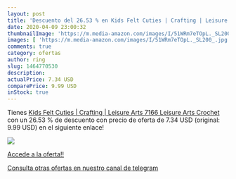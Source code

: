 ```yaml
---
layout: post
title: 'Descuento del 26.53 % en Kids Felt Cuties | Crafting | Leisure Ar'
date: 2020-04-09 23:00:32
thumbnailImage: 'https://m.media-amazon.com/images/I/51WRm7eTOpL._SL200_.jpg'
images: [ 'https://m.media-amazon.com/images/I/51WRm7eTOpL._SL200_.jpg' ]
comments: true
category: ofertas
author: ring
slug: 1464770530
description:
actualPrice: 7.34 USD
comparePrice: 9.99 USD
inStock: true
---
```


Tienes [Kids Felt Cuties | Crafting | Leisure Arts  7166   Leisure Arts Crochet ](https://www.amazon.com/dp/1464770530/?tag=redken08-20) con un 26.53 % de descuento con precio de oferta de 7.34 USD (original: 9.99 USD) en el siguiente enlace!

[![](https://m.media-amazon.com/images/I/51WRm7eTOpL._SL200_.jpg)](https://www.amazon.com/dp/1464770530/?tag=redken08-20)

[Accede a la oferta!!](https://www.amazon.com/dp/1464770530/?tag=redken08-20)

[Consulta otras ofertas en nuestro canal de telegram](https://t.me/s/ofertas25)
